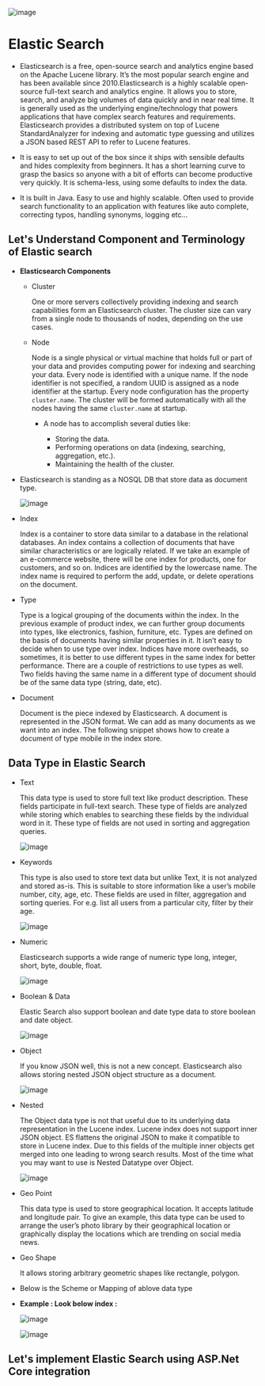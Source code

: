 
![image](https://github.com/jil1710/readmedemo/assets/125335932/26a866fd-9694-465e-a445-ff87052e235e)


# Elastic Search

- Elasticsearch is a free, open-source search and analytics engine based on the Apache Lucene library. It’s the most popular search engine and has been available since 2010.Elasticsearch is a highly scalable open-source full-text search and analytics engine. It allows you to store, search, and analyze big volumes of data quickly and in near real time. It is generally used as the underlying engine/technology that powers applications that have complex search features and requirements. Elasticsearch provides a distributed system on top of Lucene StandardAnalyzer for indexing and automatic type guessing and utilizes a JSON based REST API to refer to Lucene features.

- It is easy to set up out of the box since it ships with sensible defaults and hides complexity from beginners. It has a short learning curve to grasp the basics so anyone with a bit of efforts can become productive very quickly. It is schema-less, using some defaults to index the data.

- It is built in Java. Easy to use and highly scalable. Often used to provide search functionality to an application with features like auto complete, correcting typos, handling synonyms, logging etc...
 
## Let's Understand Component and Terminology of Elastic search

- **Elasticsearch Components**

  - Cluster

    One or more servers collectively providing indexing and search capabilities form an Elasticsearch cluster. The cluster size can vary from a single node to thousands of nodes, depending on the use cases.

  - Node

    Node is a single physical or virtual machine that holds full or part of your data and provides computing power for indexing and searching your data. Every node is identified with a unique name. If the node identifier is not specified, a random UUID is assigned as a node identifier at the startup. Every node configuration has the property `cluster.name`. The cluster will be formed automatically with all the nodes having the same `cluster.name` at startup.

    - A node has to accomplish several duties like:

        - Storing the data.
        - Performing operations on data (indexing, searching, aggregation, etc.).
        - Maintaining the health of the cluster.
     
- Elasticsearch is standing as a NOSQL DB that store data as document type.

  ![image](https://github.com/jil1710/readmedemo/assets/125335932/482f5abb-1d03-418c-a6f0-468734280553)

- Index

    Index is a container to store data similar to a database in the relational databases. An index contains a collection of documents that have similar characteristics or are logically related. If we take an example of an e-commerce website, there will be one index for products, one for customers, and so on. Indices are identified by the lowercase name. The index name is required to perform the add, update, or delete operations on the document.

- Type

  Type is a logical grouping of the documents within the index. In the previous example of product index, we can further group documents into types, like electronics, fashion, furniture, etc. Types are defined on the basis of documents having similar properties in it. It isn’t easy to decide when to use type over index. Indices have more overheads, so sometimes, it is better to use different types in the same index for better performance. There are a couple of restrictions to use types as well. Two fields having the same name in a different type of document should be of the same data type (string, date, etc).

- Document

    Document is the piece indexed by Elasticsearch. A document is represented in the JSON format. We can add as many documents as we want into an index. The following snippet shows how to create a document of type mobile in the index store.

## Data Type in Elastic Search

- Text

    This data type is used to store full text like product description. These fields participate in full-text search. These type of fields are analyzed while storing which enables to searching these fields by the individual word in it. These type of fields are not used in sorting and aggregation queries.

  ![image](https://github.com/jil1710/readmedemo/assets/125335932/07249449-603f-481d-a521-67b8b2e33daf)


- Keywords

    This type is also used to store text data but unlike Text, it is not analyzed and stored as-is. This is suitable to store information like a user’s mobile number, city, age, etc. These fields are used in filter, aggregation and sorting queries. For e.g. list all users from a particular city, filter by their age.

    ![image](https://github.com/jil1710/readmedemo/assets/125335932/056fa496-1734-45e2-89eb-f9acc9df42c4)


- Numeric

  Elasticsearch supports a wide range of numeric type long, integer, short, byte, double, float.

  ![image](https://github.com/jil1710/readmedemo/assets/125335932/6499525d-39ea-48d6-aa32-c52aa91f3745)


- Boolean & Data

  Elastic Search also support boolean and date type data to store boolean and date object.

  ![image](https://github.com/jil1710/readmedemo/assets/125335932/8ebdd520-719b-40c7-b8cc-44529d67ff92)
  

- Object

  If you know JSON well, this is not a new concept. Elasticsearch also allows storing nested JSON object structure as a document.

  ![image](https://github.com/jil1710/readmedemo/assets/125335932/db792faa-6e87-43e0-8714-fefdfe6b77a2)


- Nested

    The Object data type is not that useful due to its underlying data representation in the Lucene index. Lucene index does not support inner JSON object. ES flattens the original JSON to make it compatible to store in Lucene index. Due to this fields of the multiple inner objects get merged into one leading to wrong search results. Most of the time what you may want to use is Nested Datatype over Object.

  ![image](https://github.com/jil1710/readmedemo/assets/125335932/7b072896-ef01-4d7a-9d4e-2c09cfe6fa6c)


- Geo Point

    This data type is used to store geographical location. It accepts latitude and longitude pair. To give an example, this data type can be used to arrange the user’s photo library by their geographical location or graphically display the locations which are trending on social media news.

- Geo Shape

    It allows storing arbitrary geometric shapes like rectangle, polygon.

- Below is the Scheme or Mapping of ablove data type

- **Example : Look below index :**

  ![image](https://github.com/jil1710/readmedemo/assets/125335932/1df890d9-d4d3-4a36-a166-878c9bc91d90)

  ![image](https://github.com/jil1710/readmedemo/assets/125335932/41ef854a-d683-4b67-a1d4-200300b2ed31)


## Let's implement Elastic Search using ASP.Net Core integration





   

